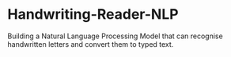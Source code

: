 # Handwriting-Reader-NLP
Building a Natural Language Processing Model that can recognise handwritten letters and convert them to typed text.
